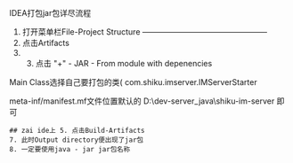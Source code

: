 IDEA打包jar包详尽流程

 
1. 打开菜单栏File-Project Structure
————————————————
2. 点击Artifacts
3. 3. 点击 "+" - JAR - From module with depenencies

Main Class选择自己要打包的类(
    com.shiku.imserver.IMServerStarter

 meta-inf/manifest.mf文件位置默认的
     D:\dev-server_java\shiku-im-server  即可



    ## zai ide上 5. 点击Build-Artifacts
    7. 此时Output directory便出现了jar包
    8. 一定要使用java - jar jar包名称